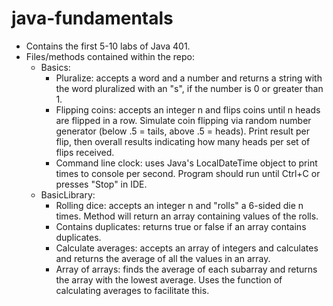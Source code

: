 # java-fundamentals
- Contains the first 5-10 labs of Java 401. 
- Files/methods contained within the repo:
  - Basics:
    - Pluralize: accepts a word and a number and returns a string with the word pluralized with an "s", if the number is 0 or greater than 1. 
    - Flipping coins: accepts an integer n and flips coins until n heads are flipped in a row. Simulate coin flipping via random number generator (below .5 = tails, above .5 = heads). Print result per flip, then overall results indicating how many heads per set of flips received. 
    - Command line clock: uses Java's LocalDateTime object to print times to console per second. Program should run until Ctrl+C or presses "Stop" in IDE. 
  - BasicLibrary:
    - Rolling dice: accepts an integer n and "rolls" a 6-sided die n times. Method will return an array containing values of the rolls. 
    - Contains duplicates: returns true or false if an array contains duplicates. 
    - Calculate averages: accepts an array of integers and calculates and returns the average of all the values in an array. 
    - Array of arrays: finds the average of each subarray and returns the array with the lowest average. Uses the function of calculating averages to facilitate this. 

